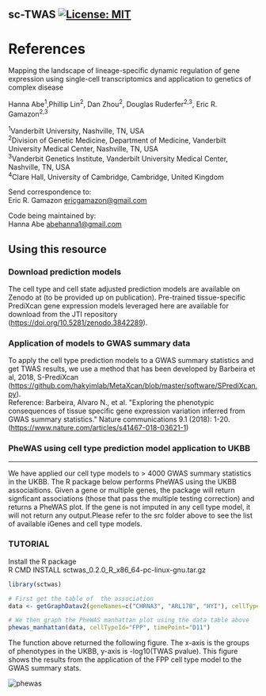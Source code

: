 ## sc-TWAS [![License: MIT](https://img.shields.io/badge/License-MIT-yellow.svg)](https://github.com/gamazonlab/SingleCellPrediXcan/blob/main/LICENSE)

# References 

Mapping the landscape of lineage-specific dynamic regulation of gene expression using single-cell transcriptomics and application to genetics of complex disease

Hanna Abe<sup>1</sup>,Phillip Lin<sup>2</sup>, Dan Zhou<sup>2</sup>, Douglas Ruderfer<sup>2,3</sup>, Eric R. Gamazon<sup>2,3

<sup>1</sup>Vanderbilt University, Nashville, TN, USA <br>
<sup>2</sup>Division of Genetic Medicine, Department of Medicine, Vanderbilt University Medical Center, Nashville, TN, USA <br>
<sup>3</sup>Vanderbit Genetics Institute, Vanderbilt University Medical Center, Nashville, TN, USA<br>
<sup>4</sup>Clare Hall, University of Cambridge, Cambridge, United Kingdom<br>

Send correspondence to:<br>
Eric R. Gamazon ericgamazon@gmail.com<br>

Code being maintained by:<br>
Hanna Abe abehanna1@gmail.com

## Using this resource

### Download prediction models <br>
The cell type and cell state adjusted prediction models are available on Zenodo at (to be provided up on publication). Pre-trained tissue-specific PrediXcan gene expression models leveraged here are available for download from the JTI repository (https://doi.org/10.5281/zenodo.3842289).

### Application of models to GWAS summary data 
To apply the cell type prediction models to a GWAS summary statistics and get TWAS results, we use a method that has been developed by Barbeira et al, 2018, S-PrediXcan (https://github.com/hakyimlab/MetaXcan/blob/master/software/SPrediXcan.py).<br>
Reference: Barbeira, Alvaro N., et al. "Exploring the phenotypic consequences of tissue specific gene expression variation inferred from GWAS summary statistics." Nature communications 9.1 (2018): 1-20. (https://www.nature.com/articles/s41467-018-03621-1)


### PheWAS using cell type prediction model application to UKBB
---
We have applied our cell type models to > 4000 GWAS summary statistics in the UKBB. The R package below performs PheWAS using the UKBB associaitions. Given a gene or multiple genes, the package will return signficant associations (those that pass the multiple testing correction) and returns a PheWAS plot. If the gene is not imputed in any cell type model, it will not return any output.Please refer to the src folder above to see the list of available iGenes and cell type models.

### TUTORIAL
Install the R package <br>
R CMD INSTALL sctwas_0.2.0_R_x86_64-pc-linux-gnu.tar.gz

```R
library(sctwas)

# First get the table of  the association
data <- getGraphDatav2(geneNames=c("CHRNA3", "ARL17B", "HYI"), cellTypeId= "FPP", timePoint="D11")

# We then graph the PheWAS manhattan plot using the data table above
phewas_manhattan(data, cellTypeId="FPP", timePoint="D11")

```

The function above returned the following figure. The x-axis is the groups of phenotypes in the UKBB, y-axis is -log10(TWAS pvalue). This figure shows the results from the application of the FPP cell type model to the GWAS summary stats. 

![phewas](https://github.com/gamazonlab/SingleCellPrediXcan/assets/59617853/44cb12c4-f1a4-4162-8cff-5193b099753e)

